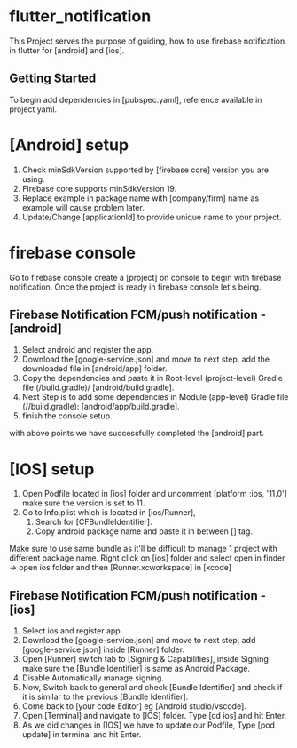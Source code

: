 # flutter_notification

This Project serves the purpose of guiding,
how to use firebase notification in flutter for [android] and [ios].

## Getting Started

To begin add dependencies in [pubspec.yaml],
reference available in project yaml.

# [Android] setup

1. Check minSdkVersion supported by [firebase core] version you are using.
2. Firebase core supports minSdkVersion 19.
3. Replace example in package name with [company/firm] name as example will cause problem later.
4. Update/Change [applicationId] to provide unique name to your project.

# firebase console 

Go to firebase console create a [project] on console to begin with firebase notification.
Once the project is ready in firebase console let's being.

## Firebase Notification FCM/push notification - [android] 

1. Select android and register the app.
2. Download the [google-service.json] and move to next step, add the downloaded file in [android/app] folder.
3. Copy the dependencies and paste it in Root-level (project-level) Gradle file (<project>/build.gradle)/ [android/build.gradle].
4. Next Step is to add some dependencies in Module (app-level) Gradle file (<project>/<app-module>/build.gradle): [android/app/build.gradle].
5. finish the console setup.

with above points we have successfully completed the [android] part.

# [IOS] setup

1. Open Podfile located in [ios] folder and uncomment [platform :ios, '11.0'] make sure the version is set to 11.
2. Go to Info.plist which is located in [ios/Runner],
   1. Search for [CFBundleIdentifier].
   2. Copy android package name and paste it in between [<string>] tag.

Make sure to use same bundle as it'll be difficult to manage 1 project with different package name.
Right click on [ios] folder and select open in finder -> open ios folder and then [Runner.xcworkspace] in [xcode]

## Firebase Notification FCM/push notification - [ios]

1. Select ios and register app.
2. Download the [google-service.json] and move to next step, add [google-service.json] inside [Runner] folder.
3. Open [Runner] switch tab to [Signing & Capabilities], inside Signing make sure the [Bundle Identifier] is same as Android Package.
4. Disable Automatically manage signing. 
5. Now, Switch back to general and check [Bundle Identifier] and check if it is similar to the previous [Bundle Identifier].
6. Come back to [your code Editor] eg [Android studio/vscode].
7. Open [Terminal] and navigate to [IOS] folder. Type [cd ios] and hit Enter.
8. As we did changes in [IOS] we have to update our Podfile, Type [pod update] in terminal and hit Enter. 


